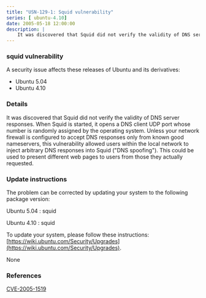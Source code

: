 ```yaml
---
title: "USN-129-1: Squid vulnerability"
series: [ ubuntu-4.10]
date: 2005-05-18 12:00:00
description: |
    It was discovered that Squid did not verify the validity of DNS server responses. When Squid is started, it opens a DNS client UDP port whose number is randomly assigned by the operating system. Unless your network firewall is configured to accept DNS responses only from known good nameservers, this vulnerability allowed users within the local network to inject arbitrary DNS responses into Squid (&quot;DNS spoofing&quot;). This could be used to present different web pages to users from those they actually requested.
--- 
```

 
### squid vulnerability

A security issue affects these releases of Ubuntu and its derivatives:

* Ubuntu 5.04
* Ubuntu 4.10

### Details

It was discovered that Squid did not verify the validity of DNS server responses. When Squid is started, it opens a DNS client UDP port whose number is randomly assigned by the operating system. Unless your network firewall is configured to accept DNS responses only from known good nameservers, this vulnerability allowed users within the local network to inject arbitrary DNS responses into Squid (&quot;DNS spoofing&quot;). This could be used to present different web pages to users from those they actually requested.

### Update instructions

The problem can be corrected by updating your system to the following package version:

Ubuntu 5.04
 : squid 

Ubuntu 4.10
 : squid 

To update your system, please follow these instructions: [https://wiki.ubuntu.com/Security/Upgrades](https://wiki.ubuntu.com/Security/Upgrades).

None

### References

 [CVE-2005-1519](http://people.ubuntu.com/~ubuntu-security/cve/CVE-2005-1519)
 
